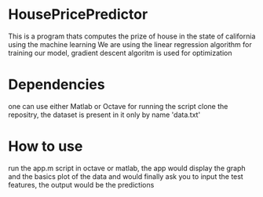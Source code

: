 # HousePricePredictor
This is a program thats computes the prize of house in the state of california using the machine learning 
We are using the linear regression algorithm for training our model, gradient descent algoritm is used for optimization
# Dependencies 
one can use either Matlab or Octave for running the script
clone the repositry, the  dataset is present in it only by name 'data.txt'
# How to use
run the app.m script in octave or matlab, the app would display the graph and the basics plot of the data and would finally ask you to input the test features, the output would be the predictions 
